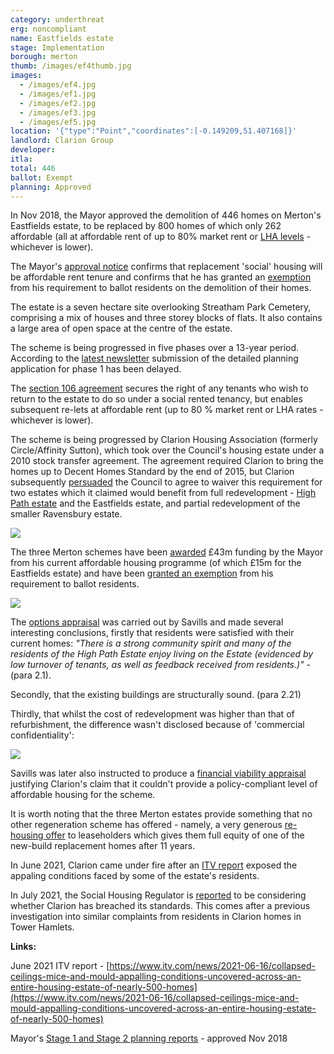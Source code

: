 ```yaml
---
category: underthreat
erg: noncompliant
name: Eastfields estate
stage: Implementation 
borough: merton
thumb: /images/ef4thumb.jpg
images:
  - /images/ef4.jpg
  - /images/ef1.jpg
  - /images/ef2.jpg
  - /images/ef3.jpg
  - /images/ef5.jpg
location: '{"type":"Point","coordinates":[-0.149209,51.407168]}'
landlord: Clarion Group
developer:
itla:
total: 446
ballot: Exempt
planning: Approved
---
```

In Nov 2018, the Mayor approved the demolition of 446 homes on Merton's Eastfields estate, to be replaced by 800 homes of which only 262 affordable (all at affordable rent of up to 80% market rent or [LHA levels](https://www.gov.uk/government/publications/understanding-local-housing-allowances-rates-broad-rental-market-areas) - whichever is lower).

The Mayor's [approval notice](https://www.london.gov.uk/sites/default/files/public%3A//public%3A//PAWS/media_id_437651///eastfields_estate_report.pdf) confirms that replacement 'social' housing will be affordable rent tenure and confirms that he has granted an [exemption](/approved/ballotexemptions) from his requirement to ballot residents on the demolition of their homes.

The estate is a seven hectare site overlooking Streatham Park Cemetery, comprising a mix of houses and three storey blocks of flats. It also contains a large area of open space at the centre of the estate.

The scheme is being progressed in five phases over a 13-year period. According to the [latest newsletter](https://www.myclarionhousing.com/your-community-and-local-area/regeneration-projects/merton/eastfields/consultation_archive/) submission of the detailed planning application for phase 1 has been delayed.

The [section 106 agreement](/images/mertons106.pdf) secures the right of any tenants who wish to return to the estate to do so under a social rented tenancy, but enables subsequent re-lets at affordable rent (up to 80 % market rent or LHA rates - whichever is lower).

The scheme is being progressed by Clarion Housing Association (formerly Circle/Affinity Sutton), which took over the Council's housing estate under a 2010 stock transfer agreement. The agreement required Clarion to bring the homes up to Decent Homes Standard by the end of 2015, but Clarion subsequently [persuaded](https://www.merton.gov.uk/assets/Documents/04_merton_report_of_consultation_stage_2_estates_local_plan.pdf) the Council to agree to waiver this requirement for two estates which it claimed would benefit from full redevelopment - [High Path estate](/estates/merton/highpath/) and the Eastfields estate, and partial redevelopment of the smaller Ravensbury estate. 

<img src="/images/mertonestates.png" class="img-fluid rounded img-thumbnail">

The three Merton schemes have been [awarded](https://planning.merton.gov.uk/MVM.DMS/Planning%20Application/1000098000/1000098159/17P1721_Clarions%20Financial%20Viability%20Appraisal%20Summary%20Report.pdf) £43m funding by the Mayor from his current affordable housing programme (of which £15m for the Eastfields estate) and have been [granted an exemption](https://www.london.gov.uk/sites/default/files/12.04.19_for_website_-_list_of_exemptions.pdf) from his requirement to ballot residents.

<img src="/images/mertongrant.png" class="img-fluid rounded img-thumbnail">

The [options appraisal](https://www.merton.gov.uk/assets/Documents/www2/eastfields_-_chmp_case_for_regen.pdf) was carried out by Savills and made several interesting conclusions, firstly that residents were satisfied with their current homes: _"There is a strong community spirit and many of the residents of the High Path Estate enjoy living on the Estate (evidenced by low turnover of tenants, as well as feedback received from residents.)"_ - (para 2.1).

Secondly, that the existing buildings are structurally sound. (para 2.21)

Thirdly, that whilst the cost of redevelopment was higher than that of refurbishment, the difference wasn't disclosed because of 'commercial confidentiality':

<img src="/images/hpsavills.png" class="img-fluid rounded img-thumbnail">

Savills was later also instructed to produce a [financial viability appraisal](https://planning.merton.gov.uk/MVM.DMS/Planning%20Application/1000098000/1000098159/17P1721_Clarions%20Financial%20Viability%20Appraisal%20Summary%20Report.pdf) justifying Clarion's claim that it couldn't provide a policy-compliant level of affordable housing for the scheme.

It is worth noting that the three Merton estates provide something that no other regeneration scheme has offered - namely, a very generous [re-housing offer](http://35percent.org/img/mertonoffer.pdf) to leaseholders which gives them full equity of one of the new-build replacement homes after 11 years.

In June 2021, Clarion came under fire after an [ITV report](https://www.itv.com/news/2021-06-16/collapsed-ceilings-mice-and-mould-appalling-conditions-uncovered-across-an-entire-housing-estate-of-nearly-500-homes) exposed the appaling conditions faced by some of the estate's residents.

In July 2021, the Social Housing Regulator is [reported](https://www.insidehousing.co.uk/news/news/regulator-considering-whether-clarion-breached-standards-following-itv-reports-71416) to be considering whether Clarion has breached its standards. This comes after a previous investigation into similar complaints from residents in Clarion homes in Tower Hamlets.

__Links:__  

June 2021 ITV report - [https://www.itv.com/news/2021-06-16/collapsed-ceilings-mice-and-mould-appalling-conditions-uncovered-across-an-entire-housing-estate-of-nearly-500-homes](https://www.itv.com/news/2021-06-16/collapsed-ceilings-mice-and-mould-appalling-conditions-uncovered-across-an-entire-housing-estate-of-nearly-500-homes)



Mayor's [Stage 1 and Stage 2 planning reports](https://www.london.gov.uk/what-we-do/planning/planning-applications-and-decisions/planning-application-search/eastfields-estate) - approved Nov 2018
